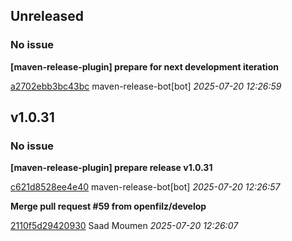 ## Unreleased
### No issue

**[maven-release-plugin] prepare for next development iteration**


[a2702ebb3bc43bc](https://github.com/openfilz/document-management/commit/a2702ebb3bc43bc) maven-release-bot[bot] *2025-07-20 12:26:59*


## v1.0.31
### No issue

**[maven-release-plugin] prepare release v1.0.31**


[c621d8528ee4e40](https://github.com/openfilz/document-management/commit/c621d8528ee4e40) maven-release-bot[bot] *2025-07-20 12:26:57*

**Merge pull request #59 from openfilz/develop**


[2110f5d29420930](https://github.com/openfilz/document-management/commit/2110f5d29420930) Saad Moumen *2025-07-20 12:26:07*


